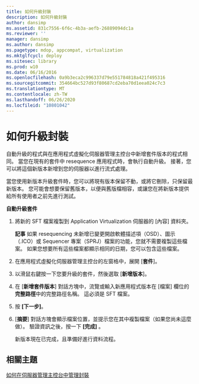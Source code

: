 ```yaml
---
title: 如何升級封裝
description: 如何升級封裝
author: dansimp
ms.assetid: 831c7556-6f6c-4b3a-aefb-26889094dc1a
ms.reviewer: ''
manager: dansimp
ms.author: dansimp
ms.pagetype: mdop, appcompat, virtualization
ms.mktglfcycl: deploy
ms.sitesec: library
ms.prod: w10
ms.date: 06/16/2016
ms.openlocfilehash: 0a9b3eca2c996337d79e551784818a421f495316
ms.sourcegitcommit: 354664bc527d93f80687cd2eba70d1eea024c7c3
ms.translationtype: MT
ms.contentlocale: zh-TW
ms.lasthandoff: 06/26/2020
ms.locfileid: "10801042"
---
```

# 如何升級封裝


自動升級的程式與在應用程式虛擬化伺服器管理主控台中新增套件版本的程式相同。 當您在現有的套件中 resequence 應用程式時，會執行自動升級。 接著，您可以將這個新版本新增到您的伺服器以進行流式處理。

當您使用新版本升級套件時，您可以將現有版本保留不動，或將它刪除，只保留最新版本。 您可能會想要保留舊版本，以便與舊版檔相容，或讓您在將新版本提供給所有使用者之前先進行測試。

**自動升級套件**

1.  將新的 SFT 檔案複製到 Application Virtualization 伺服器的 [內容] 資料夾。

    **記事** 如果 resequencing 未新增已變更開啟軟體描述項（OSD）、圖示（.ICO）或 Sequencer 專案（SPRJ）檔案的功能，您就不需要複製這些檔案。 如果您想要所有這些檔案都顯示相同的日期，您可以包含這些檔案。

     

2.  在應用程式虛擬化伺服器管理主控台的左窗格中，展開 [**套件**]。

3.  以滑鼠右鍵按一下您要升級的套件，然後選取 [**新增版本**]。

4.  在 [**新增套件版本**] 對話方塊中，流覽或輸入新應用程式版本在 [檔案] 欄位的**完整路徑**中的完整路徑名稱。 這必須是 SFT 檔案。

5.  按 **\[下一步\]**。

6.  [**摘要**] 對話方塊會顯示檔案位置，並提示您在其中複製檔案（如果您尚未這麼做）。 驗證資訊之後，按一下 **[完成]** 。

    新版本現在已完成，且準備好進行資料流程。

## 相關主題


[如何在伺服器管理主控台中管理封裝](how-to-manage-packages-in-the-server-management-console.md)

 

 





